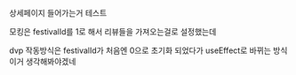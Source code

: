 상세페이지 들어가는거 테스트

모킹은 festivalId를 1로 해서 리뷰들을 가져오는걸로 설정했는데

dvp 작동방식은 festivalId가 처음엔 0으로 초기화 되었다가
useEffect로 바뀌는 방식 이거 생각해봐야겠네
